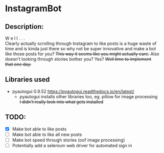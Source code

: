 # InstagramBot
## Description:
W e l l . . .<br>
Clearly actually scrolling through Instagram to like posts is a huge waste of time and is kinda just there so why not be super innovative and make a bot like those posts for you? ~~This way it seems like you might actually care.~~ Also doesn't looking through stories bother you? Yes? ~~Well time to implement that one day.~~ 
## Libraries used
* pyautogui 0.9.52 https://pyautogui.readthedocs.io/en/latest/
  * pyautogui installs other libraries too, eg. pillow for image processing ~~I didn't really look into what gets installed~~
## TODO:
- [X] Make bot able to like posts
- [ ] Make bot able to like all new posts
- [ ] Make bot speed through stories (oof image processing)
- [ ] Potentially add a selenium web driver for automated sign in

